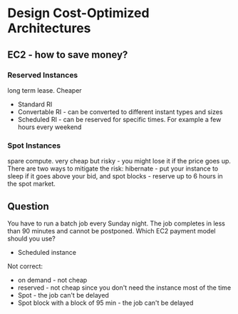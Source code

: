 # Design Cost-Optimized Architectures

## EC2 - how to save money?
### Reserved Instances
long term lease. Cheaper

* Standard RI
* Convertable RI - can be converted to different instant types and sizes
* Scheduled RI - can be reserved for specific times. For example a few hours every weekend

### Spot Instances
spare compute. very cheap but risky - you might lose it if the price goes up. There are two ways to mitigate the risk: hibernate - put your instance to sleep if it goes above your bid, and spot blocks - reserve up to 6 hours in the spot market.

## Question
You have to run a batch job every Sunday night. The job completes in less than 90 minutes and cannot be postponed. Which EC2 payment model should you use?
* Scheduled instance

Not correct:
* on demand - not cheap
* reserved - not cheap since you don't need the instance most of the time
* Spot - the job can't be delayed
* Spot block with a block of 95 min - the job can't be delayed

